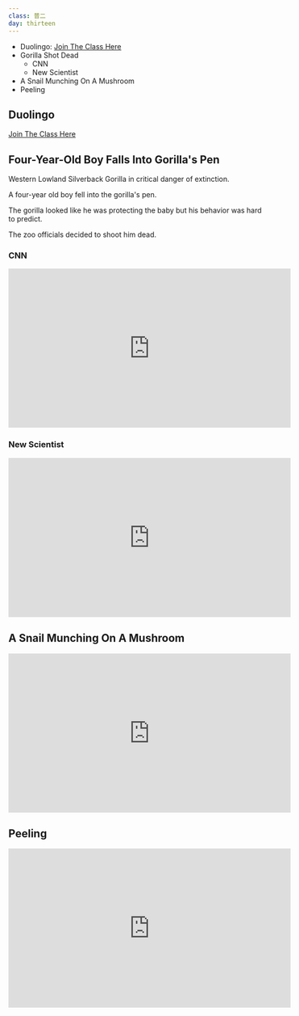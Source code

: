 ```yaml
---
class: 普二
day: thirteen
---
```


- Duolingo: [Join The Class Here](https://www.duolingo.com/o/szejgv)
- Gorilla Shot Dead
  + CNN
  + New Scientist
- A Snail Munching On A Mushroom
- Peeling

## Duolingo

[Join The Class Here](https://www.duolingo.com/o/szejgv)



## Four-Year-Old Boy Falls Into Gorilla's Pen

Western Lowland Silverback Gorilla in critical danger of extinction.

A four-year old boy fell into the gorilla's pen.

The gorilla looked like he was protecting the baby but his behavior was hard to predict.

The zoo officials decided to shoot him dead.

### CNN

<iframe src="https://www.facebook.com/plugins/video.php?href=https%3A%2F%2Fwww.facebook.com%2Fcnn%2Fvideos%2Fvb.5550296508%2F10154853861761509%2F%3Ftype%3D3&show_text=0&width=560" width="560" height="315" style="border:none;overflow:hidden" scrolling="no" frameborder="0" allowTransparency="true" allowFullScreen="true"></iframe>

### New Scientist

<iframe src="https://www.facebook.com/plugins/video.php?href=https%3A%2F%2Fwww.facebook.com%2Fnewscientist%2Fvideos%2Fvb.235877164588%2F10154291061499589%2F%3Ftype%3D3&show_text=0&width=560" width="560" height="315" style="border:none;overflow:hidden" scrolling="no" frameborder="0" allowTransparency="true" allowFullScreen="true"></iframe>

## A Snail Munching On A Mushroom

<iframe src="https://www.facebook.com/plugins/video.php?href=https%3A%2F%2Fwww.facebook.com%2Fsciencedump%2Fvideos%2Fvb.111815475513565%2F1334340933261007%2F%3Ftype%3D3&show_text=0&width=560" width="560" height="315" style="border:none;overflow:hidden" scrolling="no" frameborder="0" allowTransparency="true" allowFullScreen="true"></iframe>

## Peeling

<iframe src="https://www.facebook.com/plugins/video.php?href=https%3A%2F%2Fwww.facebook.com%2FBuzzFeedVideo%2Fvideos%2Fvb.1318800798260799%2F1955273311280208%2F%3Ftype%3D3&show_text=0&width=560" width="560" height="315" style="border:none;overflow:hidden" scrolling="no" frameborder="0" allowTransparency="true" allowFullScreen="true"></iframe>


